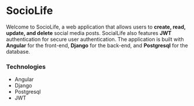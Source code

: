 <h1>SocioLife</h1>
Welcome to SocioLife, a web application that allows users to <b>create, read, update, and delete</b> social media posts. SocialLife also features <b>JWT</b> authentication for secure user authentication. The application is built with <b>Angular</b> for the front-end, <b>Django</b> for the back-end, and <b>Postgresql</b> for the database.
<h3>Technologies</h3>
<ul>
  <li>Angular</li>
  <li>Django</li>
  <li>Postgresql</li>
  <li>JWT</li>
 </ul>
